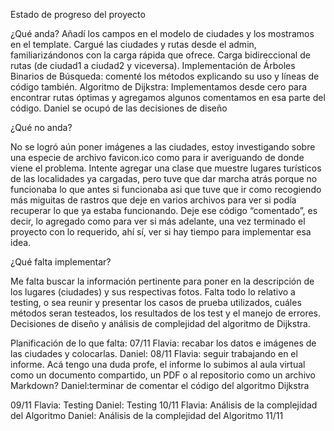 Estado de progreso del proyecto

¿Qué anda? 
 Añadí los  campos en el modelo de ciudades y los mostramos en el template.
Cargué las ciudades y rutas desde el admin, familiarizándonos con la carga rápida que ofrece. Carga bidireccional de rutas (de ciudad1 a ciudad2 y viceversa).
Implementación de Árboles Binarios de Búsqueda: comenté los métodos explicando su uso y líneas de código también.
Algoritmo de Dijkstra: Implementamos desde cero para encontrar rutas óptimas y agregamos algunos comentamos en esa parte del código.
Daniel se ocupó de las decisiones de diseño

¿Qué no anda?

No se logró aún poner imágenes a las ciudades, estoy investigando sobre una especie de archivo favicon.ico como para ir averiguando de donde viene el problema.
Intente agregar una clase que muestre lugares turísticos de las localidades ya cargadas, pero tuve que dar marcha atrás porque no funcionaba lo que antes si funcionaba asi que tuve que ir como recogiendo más miguitas de rastros que deje en varios archivos para ver si podía recuperar lo que ya estaba funcionando. Deje ese código “comentado”, es decir,  lo agregado como para ver si más adelante, una vez terminado el proyecto con lo requerido, ahí sí, ver si hay tiempo para implementar esa idea. 

 ¿Qué falta implementar?

Me falta buscar la información pertinente para poner en la descripción de los lugares (ciudades) y sus respectivas fotos.
Falta todo lo relativo a testing, o sea reunir y presentar los casos de prueba utilizados, cuáles métodos seran testeados, los resultados de los test y el manejo de errores.
Decisiones de diseño y análisis de complejidad del algoritmo de Dijkstra.

Planificación de lo que falta:
07/11
Flavia: recabar los datos e imágenes de las ciudades y colocarlas.
Daniel:
08/11
Flavia: seguir trabajando en el informe. Acá tengo una duda profe, el informe lo subimos al aula virtual como un documento compartido, un PDF o al repositorio como un archivo Markdown?
Daniel:terminar de comentar el código del algoritmo Dijkstra

09/11
Flavia: Testing
Daniel: Testing
10/11
Flavia: Análisis de la complejidad del Algoritmo
Daniel: Análisis de la complejidad del Algoritmo
11/11

